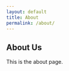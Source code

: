```yaml
---
layout: default
title: About
permalink: /about/
---
```


<h2>About Us</h2>
<p>This is the about page.</p>
